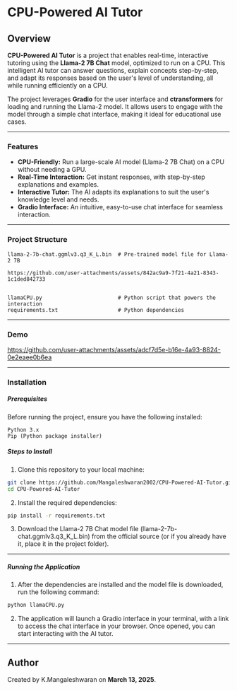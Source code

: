 # CPU-Powered AI Tutor

## Overview

**CPU-Powered AI Tutor** is a project that enables real-time, interactive tutoring using the **Llama-2 7B Chat** model, optimized to run on a CPU. This intelligent AI tutor can answer questions, explain concepts step-by-step, and adapt its responses based on the user's level of understanding, all while running efficiently on a CPU.

The project leverages **Gradio** for the user interface and **ctransformers** for loading and running the Llama-2 model. It allows users to engage with the model through a simple chat interface, making it ideal for educational use cases.

---

### Features

- **CPU-Friendly:** Run a large-scale AI model (Llama-2 7B Chat) on a CPU without needing a GPU.
- **Real-Time Interaction:** Get instant responses, with step-by-step explanations and examples.
- **Interactive Tutor:** The AI adapts its explanations to suit the user's knowledge level and needs.
- **Gradio Interface:** An intuitive, easy-to-use chat interface for seamless interaction.

---

### Project Structure

```plaintext
llama-2-7b-chat.ggmlv3.q3_K_L.bin  # Pre-trained model file for Llama-2 7B

https://github.com/user-attachments/assets/842ac9a9-7f21-4a21-8343-1c1ded842733


llamaCPU.py                        # Python script that powers the interaction
requirements.txt                   # Python dependencies
```

---
### Demo            
https://github.com/user-attachments/assets/adcf7d5e-b16e-4a93-8824-0e2eaee0b6ea

---

### Installation

##### Prerequisites

Before running the project, ensure you have the following installed:

```plaintext
Python 3.x
Pip (Python package installer)
```

##### Steps to Install

1. Clone this repository to your local machine:

```bash
git clone https://github.com/Mangaleshwaran2002/CPU-Powered-AI-Tutor.git
cd CPU-Powered-AI-Tutor
```

2. Install the required dependencies:

```bash
pip install -r requirements.txt
```

3. Download the Llama-2 7B Chat model file (llama-2-7b-chat.ggmlv3.q3_K_L.bin) from the official source (or if you already have it, place it in the project folder).
---
##### Running the Application

1. After the dependencies are installed and the model file is downloaded, run the following command:

```bash
python llamaCPU.py
```

2. The application will launch a Gradio interface in your terminal, with a link to access the chat interface in your browser. Once opened, you can start interacting with the AI tutor.
---

## Author
Created by K.Mangaleshwaran on **March 13, 2025**.
